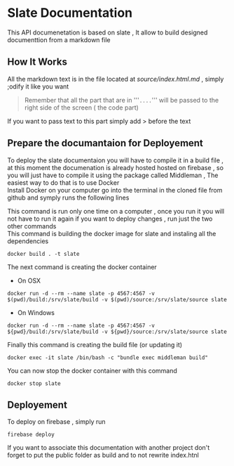# Slate Documentation

This API documenetation is based on slate , It allow to build designed documenttion from a markdown file

## How It Works 

All the markdown text is in the file located at *source/index.html.md* , simply ;odify it like you want 
> Remember that all the part that are in '''``` .... ```''' will be passed to the right side of the screen ( the code part)
  
If you want to pass text to this part simply add > before the text

## Prepare the documantaion for Deployement

To deploy the slate documentaion you will have to compile it in a build file , at this moment the documenation is already hosted hosted on firebase , so you will just have to compile it using the package called Middleman , The easiest way to do that is to use Docker  
Install Docker on your computer go into the terminal in the cloned file from github and symply runs the following lines  

This command is run only one time on a computer , once you run it you will not have to run it again if you want to deploy changes , run just the two other commands  
This command is building the docker image for slate and instaling all the dependencies 
```
docker build . -t slate
```  
  

The next command is creating the docker container  
* On OSX
```
docker run -d --rm --name slate -p 4567:4567 -v $(pwd)/build:/srv/slate/build -v $(pwd)/source:/srv/slate/source slate
```  


* On Windows
```
docker run -d --rm --name slate -p 4567:4567 -v ${pwd}/build:/srv/slate/build -v ${pwd}/source:/srv/slate/source slate
```  


Finally this command is creating the build file (or updating it)
```
docker exec -it slate /bin/bash -c "bundle exec middleman build"
```

You can now stop the docker container with this command
```
docker stop slate
```

## Deployement

To deploy on firebase , simply run
```firebase
firebase deploy
```

If you want to associate this documentation with another project don't forget to put the public folder as build and to not rewrite index.htnl


